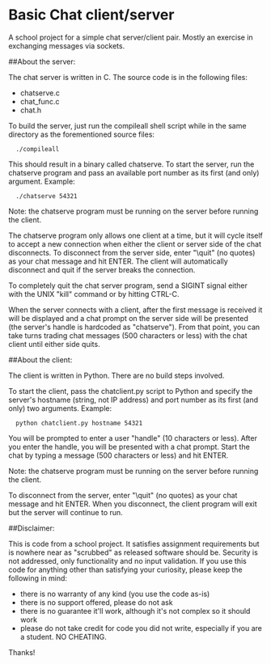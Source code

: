 # Basic Chat client/server
A school project for a simple chat server/client pair. Mostly an exercise in
exchanging messages via sockets.


##About the server:

The chat server is written in C. The source code is in the following
files:

- chatserve.c
- chat_func.c
- chat.h

To build the server, just run the compileall shell script while in the
same directory as the forementioned source files:

```
  ./compileall
```

This should result in a binary called chatserve. To start the server,
run the chatserve program and pass an available port number as its first
(and only) argument. Example:

```
  ./chatserve 54321
```

Note: the chatserve program must be running on the server before running
the client.

The chatserve program only allows one client at a time, but it will cycle
itself to accept a new connection when either the client or server side of
the chat disconnects. To disconnect from the server side, enter "\quit"
(no quotes) as your chat message and hit ENTER. The client will
automatically disconnect and quit if the server breaks the connection.

To completely quit the chat server program, send a SIGINT signal either
with the UNIX "kill" command or by hitting CTRL-C.

When the server connects with a client, after the first message is received it
will be displayed and a chat prompt on the server side will be presented (the
server's handle is hardcoded as "chatserve"). From that point, you can take
turns trading chat messages (500 characters or less) with the chat client
until either side quits.


##About the client:

The client is written in Python. There are no build steps involved. 

To start the client, pass the chatclient.py script to Python and specify
the server's hostname (string, not IP address) and port number as its
first (and only) two arguments. Example:

```
  python chatclient.py hostname 54321
```

You will be prompted to enter a user "handle" (10 characters or less). After
you enter the handle, you will be presented with a chat prompt. Start the
chat by typing a message (500 characters or less) and hit ENTER.

Note: the chatserve program must be running on the server before running
the client.

To disconnect from the server, enter "\quit" (no quotes) as your chat
message and hit ENTER. When you disconnect, the client program will exit
but the server will continue to run.

##Disclaimer:

This is code from a school project. It satisfies assignment requirements
but is nowhere near as "scrubbed" as released software should be.
Security is not addressed, only functionality and no input
validation. If you use this code for anything other than satisfying your
curiosity, please keep the following in mind:

- there is no warranty of any kind (you use the code as-is)
- there is no support offered, please do not ask
- there is no guarantee it'll work, although it's not complex so it should
  work
- please do not take credit for code you did not write, especially if you
  are a student. NO CHEATING.

Thanks!
